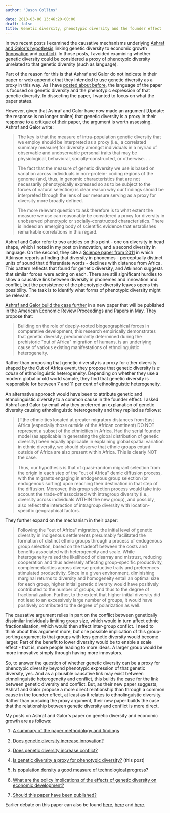 ```yaml
---
author: "Jason Collins"

date: 2013-03-06 13:46:20+00:00
draft: false
title: Genetic diversity, phenotypic diversity and the founder effect
---
```


In two recent posts I examined the causative mechanisms underlying [Ashraf and Galor's hypothesis](https://www.jasoncollins.blog/the-out-of-africa-hypothesis-human-genetic-diversity-and-comparative-economic-development/) linking genetic diversity to economic growth ([innovation](https://www.jasoncollins.blog/does-genetic-diversity-increase-innovation/) and [conflict](https://www.jasoncollins.blog/does-genetic-diversity-increase-conflict/)). In those posts, I avoided examining whether genetic diversity could be considered a proxy of phenotypic diversity unrelated to that genetic diversity (such as language).

Part of the reason for this is that Ashraf and Galor do not indicate in their paper or web appendix that they intended to use genetic diversity as a proxy in this way. As I have [posted about before](https://www.jasoncollins.blog/genetic-diversity-and-economic-development-ashraf-and-galor-respond/), the language of the paper is focused on genetic diversity and the phenotypic expression of that genetic diversity. In dissecting the paper, I wanted to focus on what the paper states.

However, given that Ashraf and Galor have now made an argument [Update: the response is no longer online] that genetic diversity is a proxy in their response to [a critique of their paper](https://www.jasoncollins.blog/harvard-academics-on-genetic-diversity-and-economic-development/), the argument is worth assessing. Ashraf and Galor write:


<blockquote>The key is that the measure of intra-population genetic diversity that we employ should be interpreted as a proxy (i.e., a correlated summary measure) for diversity amongst individuals in a myriad of observable and unobservable personal traits that may be physiological, behavioral, socially-constructed, or otherwise. …

The fact that the measure of genetic diversity we use is based on variation across individuals in non-protein- coding regions of the genome (and, thus, in genomic characteristics that are not necessarily phenotypically expressed so as to be subject to the forces of natural selection) is clear reason why our findings should be interpreted through the lens of our measure serving as a proxy for diversity more broadly defined.

The more relevant question to ask therefore is to what extent the measure we use can reasonably be considered a proxy for diversity in unobserved phenotypic or socially-constructed characteristics. There is indeed an emerging body of scientific evidence that establishes remarkable correlations in this regard.</blockquote>


Ashraf and Galor refer to two articles on this point - one on diversity in head shape, which I noted in my post on innovation, and a second diversity in language. On the second, they cite a [Science paper from 2011](http://www.sciencemag.org/content/332/6027/346.abstract) in which Atkinson reports a finding that diversity in phonemes - perceptually distinct units of sound that differentiate words - declines with distance from Africa. This pattern reflects that found for genetic diversity, and Atkinson suggests that similar forces were acting on each. There are still significant hurdles to show a causative link between diversity in phonemes and innovation and conflict, but the persistence of the phenotypic diversity leaves opens this possibility. The task is to identify what forms of phenotypic diversity might be relevant.

[Ashraf and Galor build the case further](http://ideas.repec.org/p/bro/econwp/2013-2.html) in a new paper that will be published in the American Economic Review Proceedings and Papers in May. They propose that:


<blockquote>Building on the role of deeply-rooted biogeographical forces in comparative development, this research empirically demonstrates that genetic diversity, predominantly determined during the prehistoric "out of Africa" migration of humans, is an underlying cause of various existing manifestations of ethnolinguistic heterogeneity.</blockquote>


Rather than proposing that genetic diversity is a proxy for other diversity shaped by the Out of Africa event, they propose that genetic diversity is _a cause_ of ethnolinguistic heterogeneity. Depending on whether they use a modern global or old world sample, they find that genetic diversity is responsible for between 7 and 11 per cent of ethnolinguistic heterogeneity.

An alternative approach would have been to attribute genetic and ethnolinguistic diversity to a common cause in the founder effect. I asked Ashraf and Galor by email why they preferred an explanation of genetic diversity causing ethnolinguistic heterogeneity and they replied as follows:


<blockquote>[T]he ethnicities located at greater migratory distances from East Africa (especially those outside of the African continent) DO NOT represent a subset of the ethnicities in Africa. Had the serial founder model (as applicable in generating the global distribution of genetic diversity) been equally applicable in explaining global spatial variation in ethnic diversity, we should observe that ethnic groups extant outside of Africa are also present within Africa. This is clearly NOT the case.

Thus, our hypothesis is that of quasi-random migrant selection from the origin in each step of the "out of Africa" demic diffusion process, with the migrants engaging in endogenous group selection (or endogenous sorting) upon reaching their destination in that step of the diffusion. Moreover, this group selection process would take into account the trade-off associated with intragroup diversity (i.e., diversity across individuals WITHIN the new group), and possibly, also reflect the interaction of intragroup diversity with location-specific geographical factors.</blockquote>


They further expand on the mechanism in their paper:


<blockquote>Following the "out of Africa" migration, the initial level of genetic diversity in indigenous settlements presumably facilitated the formation of distinct ethnic groups through a process of endogenous group selection, based on the tradeoff between the costs and benefits associated with heterogeneity and scale. While heterogeneity raised the likelihood of disarray and mistrust, reducing cooperation and thus adversely affecting group-specific productivity, complementarities across diverse productive traits and preferences stimulated productivity. Since in a given environment, diminishing marginal returns to diversity and homogeneity entail an optimal size for each group, higher initial genetic diversity would have positively contributed to the number of groups, and thus to the degree of fractionalization. Further, to the extent that higher initial diversity did not lead to an excessively large number of groups, it would have positively contributed to the degree of polarization as well.</blockquote>


The causative argument relies in part on the conflict between genetically dissimilar individuals limiting group size, which would in turn affect ethnic fractionalisation, which would then affect inter-group conflict. I need to think about this argument more, but one possible implication of this group-sorting argument is that groups with less genetic diversity would become larger. Part of the benefit to lower diversity would be to enable a scale effect - that is, more people leading to more ideas. A larger group would be more innovative simply through having more innovators.

So, to answer the question of whether genetic diversity can be a proxy for phenotypic diversity beyond phenotypic expression of that genetic diversity, yes. And as a plausible causative link may exist between ethnolinguistic heterogeneity and conflict, this builds the case for the link between genetic diversity and conflict. But, as their new paper suggests, Ashraf and Galor propose a more direct relationship than through a common cause in the founder effect, at least as it relates to ethnolinguistic diversity. Rather than pursuing the proxy argument, their new paper builds the case that the relationship between genetic diversity and conflict is more direct.

My posts on Ashraf and Galor's paper on genetic diversity and economic growth are as follows:



	
  1. [A summary of the paper methodology and findings](https://www.jasoncollins.blog/the-out-of-africa-hypothesis-human-genetic-diversity-and-comparative-economic-development/)

	
  2. [Does genetic diversity increase innovation?](https://www.jasoncollins.blog/does-genetic-diversity-increase-innovation/)

	
  3. [Does genetic diversity increase conflict?](https://www.jasoncollins.blog/does-genetic-diversity-increase-conflict/)

	
  4. [Is genetic diversity a proxy for phenotypic diversity?](https://www.jasoncollins.blog/is-genetic-diversity-a-proxy-for-phenotypic-diversity/) (this post)

	
  5. [Is population density a good measure of technological progress?](https://www.jasoncollins.blog/using-the-malthusian-model-to-measure-technology/)

	
  6. [What are the policy implications of the effects of genetic diversity on economic development?](https://www.jasoncollins.blog/genetic-diversity-economic-development-and-policy/)

	
  7. [Should this paper have been published?](https://www.jasoncollins.blog/publishing-on-genetic-diversity-and-economic-growth/)


Earlier debate on this paper can also be found [here](https://www.jasoncollins.blog/harvard-academics-on-genetic-diversity-and-economic-development/), [here](https://www.jasoncollins.blog/genetic-diversity-and-economic-development-ashraf-and-galor-respond/) and [here](https://www.jasoncollins.blog/is-poverty-in-our-genes/).
